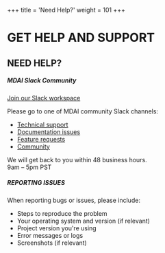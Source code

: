 +++
title = 'Need Help?'
weight = 101
+++

# GET HELP AND SUPPORT

## NEED HELP?

##### <i class="fa-brands fa-slack"></i> MDAI Slack Community

[Join our Slack workspace](https://join.slack.com/t/mydecisivecommunity/shared_invite/zt-37b1r5d9y-Y00v5rNDvFZ5VLrbv3SL3A)

Please go to one of MDAI community Slack channels:

- [Technical support](https://mydecisivecommunity.slack.com/archives/C090KU1MB6K")
- [Documentation issues](https://mydecisivecommunity.slack.com/archives/C090KU6F679)
- [Feature requests](https://mydecisivecommunity.slack.com/archives/C090UH3JYNS)
- [Community](https://mydecisivecommunity.slack.com/archives/C08LE3DJ877)

We will get back to you within 48 business hours.  
9am – 5pm PST

##### REPORTING ISSUES

When reporting bugs or issues, please include:

- Steps to reproduce the problem
- Your operating system and version (if relevant)
- Project version you're using
- Error messages or logs
- Screenshots (if relevant)